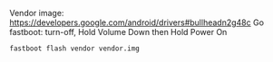 Vendor image: https://developers.google.com/android/drivers#bullheadn2g48c
Go fastboot: turn-off, Hold Volume Down then Hold Power On

```
fastboot flash vendor vendor.img
```
